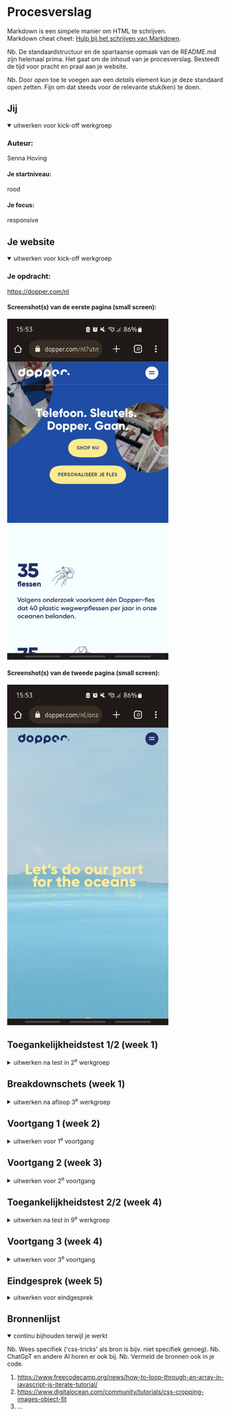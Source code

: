 # Procesverslag
Markdown is een simpele manier om HTML te schrijven.  
Markdown cheat cheet: [Hulp bij het schrijven van Markdown](https://github.com/adam-p/markdown-here/wiki/Markdown-Cheatsheet).

Nb. De standaardstructuur en de spartaanse opmaak van de README.md zijn helemaal prima. Het gaat om de inhoud van je procesverslag. Besteedt de tijd voor pracht en praal aan je website.

Nb. Door *open* toe te voegen aan een *details* element kun je deze standaard open zetten. Fijn om dat steeds voor de relevante stuk(ken) te doen.





## Jij

<details open>
  <summary>uitwerken voor kick-off werkgroep</summary>

  ### Auteur:
  Senna Hoving

  #### Je startniveau:
  rood

  #### Je focus:
  responsive
 
</details>





## Je website

<details open>
  <summary>uitwerken voor kick-off werkgroep</summary>

  ### Je opdracht:
  https://dopper.com/nl

  #### Screenshot(s) van de eerste pagina (small screen): 
  <img src="readme-images/dopper_home.jpg" width="375px" alt="omschrijving van de pagina">

  #### Screenshot(s) van de tweede pagina (small screen):
  <img src="readme-images/dopper_missie.jpg" width="375px" alt="omschrijving van de pagina">
 
</details>



## Toegankelijkheidstest 1/2 (week 1)

<details>
  <summary>uitwerken na test in 2<sup>e</sup> werkgroep</summary>

  ### Bevindingen
  Lijst met je bevindingen die in de test naar voren kwamen:

  Er zijn best wel een paar dingen op de dopper site die niet aan de WCAG checklist voldoen. Zo worden er helemaal geen ul- en li-elementen gebruikt over de hele site, er worden bijvoorbeeld in de nav div-elementen gebruikt, en in de footer kan het ook een stuk logischer gemaakt worden door de li-elementen te gebruiken. Ook zijn de headers niet goed gebruikt op de dopper site, er worden namelijk meerderen h1-elementen op één pagina gebruikt, en word het h4-element overgeslagen. 
  
  Als je tab gebruikt om door de website heen te gaan, moet je 2x klikken bij elke link, hij selecteerd namelijk elke keer de button en dan de div binnen de button. De appearance is ook niet geweldig, zo word dark and light mode niet ondersteund. Ook geen optie om de text te vergroten. En als laaste staat er bij sommige foto's geen alt text bij, en bij een klein aantal staat er wel een alt text maar staan er onnodige nummers tussen. 

  voor de rest is de site wel goed, er is een hoog contrast en de content is goed. Alleen voor mensen met een screenreader of slecht zicht is de site denk lastig om te gebruiken. 
</details>



## Breakdownschets (week 1)

<details>
  <summary>uitwerken na afloop 3<sup>e</sup> werkgroep</summary>

  ### de home pagina: 
  <img src="readme-images/breakdown_schets_home.png" width="375px" alt="breakdown van de hele pagina">

  ### breakdown onze-missie pagina: 
  <img src="readme-images/breakdown_schets_missie.png" width="375px" alt="breakdown van een dynamisch deel">

</details>





## Voortgang 1 (week 2)

<details>
  <summary>uitwerken voor 1<sup>e</sup> voortgang</summary>

  ### Stand van zaken
  hier dit ging goed & dit was lastig (neem ook screenshots op van delen van je website en code)

  Allebij de html pagina's maken ging best goed, nog een paar elementen waar ik nou niet goed weet of ik een header of text nodig heb.
  En ik vroeg me vooral nog of ik de nav op de goede manier heb gemaakt. 

  Ik heb wat grid gebruikt om een klein deel van de site goed te plaatsen, en dat ging eigenlijk erg goed, een geen problemen mee gehad. 
  Wel wilde het nog niet helemaal lukken bij het maken van de for loop om gebruiken om meerdere elementen te selecteren, de for loop will ik namelijk gebruiken voor de dropdowns in de nav. 

  ### mijn html voor de nav:
  <img src="readme-images/nav_mijn_code.png" width="375px">

  ### mijn java script voor de nav: 
  <img src="readme-images/nav_mijn_java.png" width="375px">

  ### hoe de nav eruit ziet op de Dopper site:
  <img src="readme-images/nav_dopper.png" width="375px">




  ### Agenda voor meeting
  samen met je groepje opstellen

  | student 1      | student 2          | student 3    | student 4        |
  | ---            | ---                | ---          | ---              |
  | dit bespreken  | en dit             | en ik dit    | en dan ik dat    |
  | en dat ook nog | dit als er tijd is | nog een punt | dit wil ik zeker |
  | ...            | ...                | ...          | ...              |


  ### Verslag van meeting
  hier na afloop snel de uitkomsten van de meeting vastleggen

  - minder tot geen classes, en als je dan een class gebruik dan op de body.
  - probeer geen divs en spans te gebruiken, echt als het niet meer kan.
  - gebruik summary in plaats van javascript
  - op de 3 cards plek kan je spans gebruiken in plaats van divs

</details>





## Voortgang 2 (week 3)

<details>
  <summary>uitwerken voor 2<sup>e</sup> voortgang</summary>

  ### Stand van zaken
  hier dit ging goed & dit was lastig (neem ook screenshots op van delen van je website en code)
  Iets dat deze week wel goed ging was de hele header eigenlijk, ik denk dat de navigatie nu aardig hetzelfde is als op de echte dopper site.het enige dat daarbij nog niet echt werkt is dat die transparant is als de site net inlaad. 

  En iets dat wat minder ging was de nav in de footer, vooral die plusjes dan daar liep ik nog een beetje bij vast. Ik heb die gemaakt van spans en probeerde dan de verticale uit te zetten als die word uitgeklapt maar dat werkt dus nog niet. 

  En kwam ik er niet helemaal uit hoe Dopper die soort snap heeft op de missie pagina, en weet ik ook niet hoe ik het best de achtergrond kan maken op de missie page.

  nog iets met de toegankelijkheid

  ### nav bar niet transparant bij inladen:
  <img src="readme-images/nav_niet_transparant.png.png" width="375px">

  ### hoe de nav in de footer er nu uitziet:
  <img src="readme-images/nav_footer.png" width="375px">

  ### Agenda voor meeting
  samen met je groepje opstellen

  | student 1      | student 2          | student 3    | student 4        |
  | ---            | ---                | ---          | ---              |
  | dit bespreken  | en dit             | en ik dit    | en dan ik dat    |
  | en dat ook nog | dit als er tijd is | nog een punt | dit wil ik zeker |
  | ...            | ...                | ...          | ...              |


  ### Verslag van meeting
  hier na afloop snel de uitkomsten van de meeting vastleggen

  - De nav bar moet ik omwisselen dus hij moet transparant beginnen, en dan wit worden als je naar beneden scrollt
  - De backgournd op de missie kan gewoon een gradient zijn, en kan nog naar parralax scrollen kijken bij extra tijd
  - de Dopper zelf kan ik met de css perspective proberen te inplementeren
  - en de foto / afb in de ronde vormen kun je met css clip path doen
  - En in de sections kan ik het best een article of header boven aan zetten die je niet kan zien. 
  - het 'blop' effect op de buttons is ook te doen, moet ik dan wel opzoeken, is meer een punt voor extra tijd. 
  - kan een if gebruiken voor maar één java script file

  https://developer.mozilla.org/en-US/docs/Web/CSS/clip-path
  https://developer.mozilla.org/en-US/docs/Web/CSS/perspective
  https://codebeautify.org/css-beautify-minify

vragen:
  - Hoe moet het met de nav, moet ik de body niet weergeven of hoe anders?

</details>





## Toegankelijkheidstest 2/2 (week 4)

<details>
  <summary>uitwerken na test in 9<sup>e</sup> werkgroep</summary>

  ### Bevindingen
  Lijst met je bevindingen die in de test naar voren kwamen (geef ook aan wat er verbeterd is):

  - de buttons zijn nu gewoon één tabje inplaats van twee
  - alle links doen het opzich goed, behalve de inline link
  - de nav werkt nog niet goed, hij zou eigenlijk gewoon de nav overmoeten slaan, of uitklappen als je er door heen tabt
  - de span in de a onderaan de homepage leest de screen reader niet voor
  - heading bij persoonlijke dopper moet h3 worden, onerste 2
  - de alt bij de nl kan beter
  - de tab blijft hangen op de video image, en de image boven aan de page = 'groep'
  - de input is niet heel duidleijk
  - en de links onderaan de kopjes bij newslpsh zijn op zichzelf niet heel duidelijk
  - het logo en de nav button kan beter
  - kan nog skip link

  - anchor link werk niet
  - buttons zijn vrij goed
  - 

</details>





## Voortgang 3 (week 4)

<details>
  <summary>uitwerken voor 3<sup>e</sup> voortgang</summary>

  ### Stand van zaken
  hier dit ging goed & dit was lastig (neem ook screenshots op van delen van je website en code)


  ### Agenda voor meeting
  samen met je groepje opstellen

  | student 1      | student 2          | student 3    | student 4        |
  | ---            | ---                | ---          | ---              |
  | dit bespreken  | en dit             | en ik dit    | en dan ik dat    |
  | en dat ook nog | dit als er tijd is | nog een punt | dit wil ik zeker |
  | ...            | ...                | ...          | ...              |


  ### Verslag van meeting
  hier na afloop snel de uitkomsten van de meeting vastleggen

  - punt 1
  - punt 2
  - nog een punt
  - ...

</details>





## Eindgesprek (week 5)

<details>
  <summary>uitwerken voor eindgesprek</summary>

  ### Je uitkomst - karakteristiek screenshots:
  <img src="readme-images/gioied.png" width="375px" alt="uitomst opdracht 1">
  De nav bar en footer maken ging goed, en vind ik zelf er goed gelukt. Ook denk ik dat de site nu aardig resposive is, niet perfect maar goed opweg.



  ### Dit ging goed/Heb ik geleerd: 
  Korte omschrijving met plaatjes
  <img src="readme-images/inter.png.jpg" width="375px" alt="top">
  <img src="readme-images/geleerd.png.png.jpg" width="375px" alt="top">


  ### Dit was lastig/Is niet gelukt:
  Korte omschrijving met plaatjes
  <img src="readme-images/buttons.png.jpg" width="375px" alt="bummer">
  <img src="readme-images/video.png.jpg" width="375px" alt="bummer">
  <img src="readme-images/inter.png.jpg" width="375px" alt="top">
  en dan vooral het perspective
  
</details>





## Bronnenlijst

<details open>
  <summary>continu bijhouden terwijl je werkt</summary>

  Nb. Wees specifiek ('css-tricks' als bron is bijv. niet specifiek genoeg). 
  Nb. ChatGpT en andere AI horen er ook bij.
  Nb. Vermeld de bronnen ook in je code.

  1. https://www.freecodecamp.org/news/how-to-loop-through-an-array-in-javascript-js-iterate-tutorial/
  2. https://www.digitalocean.com/community/tutorials/css-cropping-images-object-fit
  3. ...

</details>